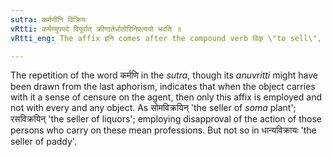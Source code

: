 ```yaml
---
sutra: कर्मणीनि विक्रियः
vRtti: कर्मण्युपपदे विपूर्वात् क्रीणातेर्धातोरिनिप्रत्ययो भवति ॥
vRtti_eng: The affix इनि comes after the compound verb विकृ \"to sell\", in the sense of past time, when in composition with a word in the accusative case.

---
```

The repetition of the word कर्मणि in the _sutra_, though its _anuvritti_ might have been drawn from the last aphorism, indicates that when the object carries with it a sense of censure on the agent, then only this affix is employed and not with every and any object. As सोमविक्रयिन् 'the seller of _soma_ plant'; रसविक्रयिन् 'the seller of liquors'; employing disapproval of the action of those persons who carry on these mean professions. But not so in धान्यविक्रायः 'the seller of paddy'.